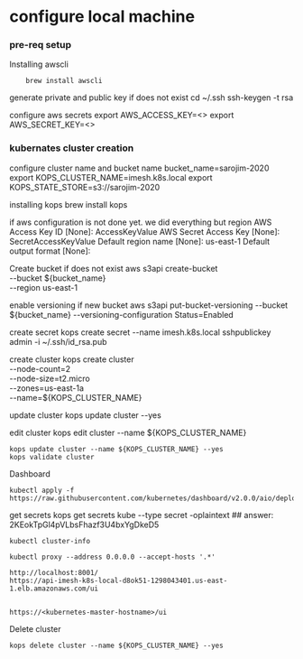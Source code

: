 # configure local machine

### pre-req setup

Installing awscli

        brew install awscli

generate private and public key if does not exist
    cd ~/.ssh
    ssh-keygen -t rsa


configure aws secrets
    export AWS_ACCESS_KEY=<>
    export AWS_SECRET_KEY=<>

### kubernates cluster creation


configure cluster name and bucket name
    bucket_name=sarojim-2020
    export KOPS_CLUSTER_NAME=imesh.k8s.local
    export KOPS_STATE_STORE=s3://sarojim-2020

installing kops
    brew install kops


if aws configuration is not done yet. we did everything but region
    AWS Access Key ID [None]: AccessKeyValue
    AWS Secret Access Key [None]: SecretAccessKeyValue
    Default region name [None]: us-east-1
    Default output format [None]:

Create bucket if does not exist
    aws s3api create-bucket \
    --bucket ${bucket_name} \
    --region us-east-1

enable versioning if new bucket
    aws s3api put-bucket-versioning --bucket ${bucket_name} --versioning-configuration Status=Enabled


create secret
    kops create secret --name imesh.k8s.local sshpublickey admin -i ~/.ssh/id_rsa.pub


create cluster
    kops create cluster \
    --node-count=2 \
    --node-size=t2.micro \
    --zones=us-east-1a \
    --name=${KOPS_CLUSTER_NAME}

update cluster
    kops update cluster --yes

edit cluster
    kops edit cluster --name ${KOPS_CLUSTER_NAME}

    kops update cluster --name ${KOPS_CLUSTER_NAME} --yes
    kops validate cluster

Dashboard

    kubectl apply -f https://raw.githubusercontent.com/kubernetes/dashboard/v2.0.0/aio/deploy/recommended.yaml

get secrets
    kops get secrets kube --type secret -oplaintext
    ## answer: 2KEokTpGl4pVLbsFhazf3U4bxYgDkeD5

    kubectl cluster-info

    kubectl proxy --address 0.0.0.0 --accept-hosts '.*'

    http://localhost:8001/
    https://api-imesh-k8s-local-d8ok51-1298043401.us-east-1.elb.amazonaws.com/ui


    https://<kubernetes-master-hostname>/ui

Delete cluster

    kops delete cluster --name ${KOPS_CLUSTER_NAME} --yes
